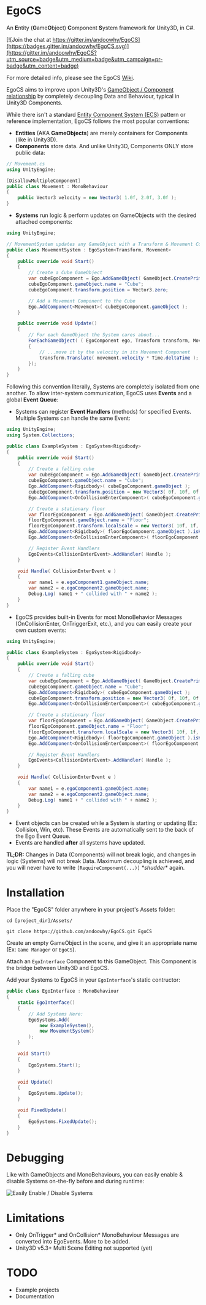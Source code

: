 # EgoCS
An **E**ntity (**G**ame**O**bject) **C**omponent **S**ystem framework for Unity3D, in C#.

[![Join the chat at https://gitter.im/andoowhy/EgoCS](https://badges.gitter.im/andoowhy/EgoCS.svg)](https://gitter.im/andoowhy/EgoCS?utm_source=badge&utm_medium=badge&utm_campaign=pr-badge&utm_content=badge)

For more detailed info, please see the EgoCS [Wiki](https://github.com/andoowhy/EgoCS/wiki).

EgoCS aims to improve upon Unity3D's [GameObject / Component relationship](http://docs.unity3d.com/Manual/TheGameObject-ComponentRelationship.html) by completely decoupling Data and Behaviour, typical in Unity3D Components.

While there isn't a standard [Entity Component System (ECS)](https://en.wikipedia.org/wiki/Entity_component_system) pattern or reference implementation, EgoCS follows the most popular conventions:

* **Entities** (AKA **GameObjects**) are merely containers for Components (like in Unity3D).
* **Components** store data. And unlike Unity3D, Components ONLY store public data:

```C#
// Movement.cs
using UnityEngine;

[DisallowMultipleComponent]
public class Movement : MonoBehaviour
{
    public Vector3 velocity = new Vector3( 1.0f, 2.0f, 3.0f );
}
```

* **Systems** run logic & perform updates on GameObjects with the desired attached components:

```C#
using UnityEngine;

// MovementSystem updates any GameObject with a Transform & Movement Component
public class MovementSystem : EgoSystem<Transform, Movement>
{
    public override void Start()
    {
        // Create a Cube GameObject
        var cubeEgoComponent = Ego.AddGameObject( GameObject.CreatePrimitive( PrimitiveType.Cube ) );
        cubeEgoComponent.gameObject.name = "Cube";
        cubeEgoComponent.transform.position = Vector3.zero;

        // Add a Movement Component to the Cube
        Ego.AddComponent<Movement>( cubeEgoComponent.gameObject );
    }

    public override void Update()
    {
        // For each GameObject the System cares about...
        ForEachGameObject( ( EgoComponent ego, Transform transform, Movement movement ) =>
        {
            // ...move it by the velocity in its Movement Component
            transform.Translate( movement.velocity * Time.deltaTime );
        });
    }
}
```

Following this convention literally, Systems are completely isolated from one another. To allow inter-system communication, EgoCS uses **Events** and a global **Event Queue**:

* Systems can register **Event Handlers** (methods) for specified Events. Multiple Systems can handle the same Event:

```C#
using UnityEngine;
using System.Collections;

public class ExampleSystem : EgoSystem<Rigidbody>
{
    public override void Start()
    {
        // Create a falling cube
        var cubeEgoComponent = Ego.AddGameObject( GameObject.CreatePrimitive( PrimitiveType.Cube ) );
        cubeEgoComponent.gameObject.name = "Cube";
        Ego.AddComponent<Rigidbody>( cubeEgoComponent.gameObject );
        cubeEgoComponent.transform.position = new Vector3( 0f, 10f, 0f );
        Ego.AddComponent<OnCollisionEnterComponent>( cubeEgoComponent.gameObject );

        // Create a stationary floor
        var floorEgoComponent = Ego.AddGameObject( GameObject.CreatePrimitive( PrimitiveType.Cube ) );
        floorEgoComponent.gameObject.name = "Floor";
        floorEgoComponent.transform.localScale = new Vector3( 10f, 1f, 10f );
        Ego.AddComponent<Rigidbody>( floorEgoComponent.gameObject ).isKinematic = true;
        Ego.AddComponent<OnCollisionEnterComponent>( floorEgoComponent.gameObject );

        // Register Event Handlers
        EgoEvents<CollisionEnterEvent>.AddHandler( Handle );
    }

    void Handle( CollisionEnterEvent e )
    {
        var name1 = e.egoComponent1.gameObject.name;
        var name2 = e.egoComponent2.gameObject.name;
        Debug.Log( name1 + " collided with " + name2 );
    }
}
```
    
* EgoCS provides built-in Events for most MonoBehavior Messages (OnCollisionEnter, OnTriggerExit, etc.), and you can easily create your own custom events:

```C#
using UnityEngine;

public class ExampleSystem : EgoSystem<Rigidbody>
{
    public override void Start()
    {
        // Create a falling cube
        var cubeEgoComponent = Ego.AddGameObject( GameObject.CreatePrimitive( PrimitiveType.Cube ) );
        cubeEgoComponent.gameObject.name = "Cube";
        Ego.AddComponent<Rigidbody>( cubeEgoComponent.gameObject );
        cubeEgoComponent.transform.position = new Vector3( 0f, 10f, 0f );
        Ego.AddComponent<OnCollisionEnterComponent>( cubeEgoComponent.gameObject );

        // Create a stationary floor
        var floorEgoComponent = Ego.AddGameObject( GameObject.CreatePrimitive( PrimitiveType.Cube ) );
        floorEgoComponent.gameObject.name = "Floor";
        floorEgoComponent.transform.localScale = new Vector3( 10f, 1f, 10f );
        Ego.AddComponent<Rigidbody>( floorEgoComponent.gameObject ).isKinematic = true;
        Ego.AddComponent<OnCollisionEnterComponent>( floorEgoComponent.gameObject );

        // Register Event Handlers
        EgoEvents<CollisionEnterEvent>.AddHandler( Handle );
    }

    void Handle( CollisionEnterEvent e )
    {
        var name1 = e.egoComponent1.gameObject.name;
        var name2 = e.egoComponent2.gameObject.name;
        Debug.Log( name1 + " collided with " + name2 );
    }
}
```

* Event objects can be created while a System is starting or updating (Ex: Collision, Win, etc). These Events are automatically sent to the back of the Ego Event Queue.
* Events are handled **after** all systems have updated.

**TL;DR:** Changes in Data (Components) will not break logic, and changes in logic (Systems) will not break Data. Maximum decoupling is achieved, and you will never have to write `[RequireComponent(...)]` \**shudder*\* again.

# Installation

Place the "EgoCS" folder anywhere in your project's Assets folder:

```
cd [project_dir]/Assets/

git clone https://github.com/andoowhy/EgoCS.git EgoCS
```
	
Create an empty GameObject in the scene, and give it an appropriate name (Ex: `Game Manager` or `EgoCS`).

Attach an `EgoInterface` Component to this GameObject. This Component is the bridge between Unity3D and EgoCS.

Add your Systems to EgoCS in your `EgoInterface`'s static contructor:

```C#
public class EgoInterface : MonoBehaviour
{
    static EgoInterface()
    {
        // Add Systems Here:
        EgoSystems.Add(
            new ExampleSystem(),
            new MovementSystem()
        );
    }

    void Start()
    {
        EgoSystems.Start(); 
    }

    void Update()
    {
        EgoSystems.Update();
    }

    void FixedUpdate()
    {
        EgoSystems.FixedUpdate();
    }
}
```

# Debugging

Like with GameObjects and MonoBehaviours, you can easily enable & disable Systems on-the-fly before and during runtime:

![Easily Enable / Disable Systems](https://raw.githubusercontent.com/wiki/andoowhy/EgoCS/img/SystemTogglesExample.gif)

# Limitations
- Only OnTrigger\* and OnCollision\* MonoBehaviour Messages are converted into EgoEvents. More to be added.
- Unity3D v5.3+ Multi Scene Editing not supported (yet)

# TODO
- Example projects
- Documentation
